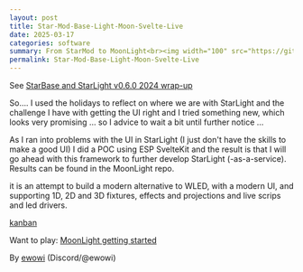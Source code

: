 ```yaml
---
layout: post
title: Star-Mod-Base-Light-Moon-Svelte-Live
date: 2025-03-17
categories: software
summary: From StarMod to MoonLight<br><img width="100" src="https://github.com/user-attachments/assets/620f7c41-8078-4024-b2a0-39a7424f9678">
permalink: Star-Mod-Base-Light-Moon-Svelte-Live
---
```



See [StarBase and StarLight v0.6.0 2024 wrap-up](https://moonmodules.org/star-v060)

So…. I used the holidays to reflect on where we are with StarLight and the challenge I have with getting the UI right and I tried something new, which looks very promising … so I advice to wait a bit until further notice …

As I ran into problems with the UI in StarLight (I just don't have the skills to make a good UI) I did a POC using ESP SvelteKit and the result is that I will go ahead with this framework to further develop StarLight (-as-a-service). Results can be found in the MoonLight repo. 

it is an attempt to build a modern alternative to WLED, with a modern UI, and supporting 1D, 2D and 3D fixtures, effects and projections and live scrips and led drivers.

[kanban](https://github.com/users/MoonModules/projects/2)

Want to play: [MoonLight getting started](https://moonmodules.org/MoonLight/general/gettingstarted/)

By [ewowi](https://github.com/ewowi)
(Discord/@ewowi)